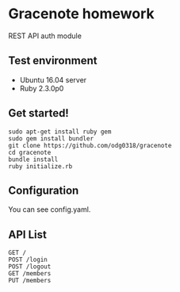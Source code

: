 Gracenote homework
==========


REST API auth module


Test environment
----------

* Ubuntu 16.04 server
* Ruby 2.3.0p0


Get started!
----------
	sudo apt-get install ruby gem
	sudo gem install bundler
	git clone https://github.com/odg0318/gracenote
	cd gracenote
	bundle install
	ruby initialize.rb

	
Configuration
----------

You can see config.yaml.


API List
----------
	GET /
	POST /login
	POST /logout
	GET /members
	PUT /members
